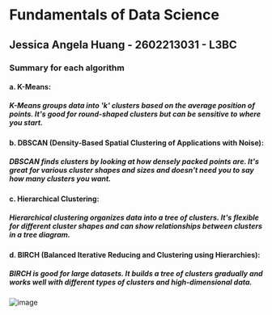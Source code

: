 # Fundamentals of Data Science
## Jessica Angela Huang - 2602213031 - L3BC
### Summary for each algorithm
#### a. K-Means:
##### K-Means groups data into 'k' clusters based on the average position of points. It's good for round-shaped clusters but can be sensitive to where you start.
#### b. DBSCAN (Density-Based Spatial Clustering of Applications with Noise):
##### DBSCAN finds clusters by looking at how densely packed points are. It's great for various cluster shapes and sizes and doesn't need you to say how many clusters you want.
#### c. Hierarchical Clustering:
##### Hierarchical clustering organizes data into a tree of clusters. It's flexible for different cluster shapes and can show relationships between clusters in a tree diagram.
#### d. BIRCH (Balanced Iterative Reducing and Clustering using Hierarchies):
##### BIRCH is good for large datasets. It builds a tree of clusters gradually and works well with different types of clusters and high-dimensional data.
![image](images/img1.png)